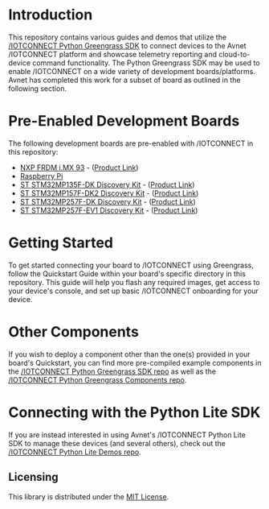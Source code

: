 # Introduction

This repository contains various guides and demos that utilize
the [/IOTCONNECT Python Greengrass SDK](https://github.com/avnet-iotconnect/iotc-python-greengrass-sdk/tree/main) to connect devices to the
Avnet /IOTCONNECT platform and showcase telemetry reporting and cloud-to-device command functionality.
The Python Greengrass SDK may be used to enable /IOTCONNECT on a wide variety of development boards/platforms. Avnet has
completed this work for a subset of board as outlined in the following section.

# Pre-Enabled Development Boards

The following development boards are pre-enabled with /IOTCONNECT in this repository:

* [NXP FRDM i.MX 93](nxp-frdm-imx-93) - ([Product Link](https://www.avnet.com/shop/us/products/nxp/frdm-imx93-3074457345660216004/))
* [Raspberry Pi](raspberrypi)
* [ST STM32MP135F-DK Discovery Kit](stm32mp135f-dk) - ([Product Link](https://www.st.com/en/evaluation-tools/stm32mp135f-dk.html))
* [ST STM32MP157F-DK2 Discovery Kit](stm32mp157f-dk2) - ([Product Link](https://www.newark.com/stmicroelectronics/stm32mp157f-dk2/discovery-kit-arm-cortex-a7-cortex/dp/14AJ2731))
* [ST STM32MP257F-DK Discovery Kit](stm32mp257f-dk) - ([Product Link](https://www.avnet.com/americas/product/stmicroelectronics/stm32mp257f-dk/EVOLVE-115914011/))
* [ST STM32MP257F-EV1 Discovery Kit](stm32mp257f-ev1) - ([Product Link](https://www.avnet.com/americas/product/stmicroelectronics/stm32mp257f-ev1/EVOLVE-115913010?srsltid=AfmBOooi8P39Xi7OPSW1CMYH3uWdvLvtFk_jceqzKMmL64x2kRm2Roxa&srsltid=AfmBOooi8P39Xi7OPSW1CMYH3uWdvLvtFk_jceqzKMmL64x2kRm2Roxa))

# Getting Started

To get started connecting your board to /IOTCONNECT using Greengrass, follow the Quickstart Guide within your board's specific
directory in this repository. This guide will help you flash any required images, get access to your device's console,
and set up basic /IOTCONNECT onboarding for your device.

# Other Components

If you wish to deploy a component other than the one(s) provided in your board's Quickstart, you can find more pre-compiled
example components in the [/IOTCONNECT Python Greengrass SDK repo](https://github.com/avnet-iotconnect/iotc-python-greengrass-sdk/tree/main) 
as well as the [/IOTCONNECT Python Greengrass Components repo](https://github.com/avnet-iotconnect/iotc-python-greengrass-components/tree/main).

# Connecting with the Python Lite SDK

If you are instead interested in using Avnet's /IOTCONNECT Python Lite SDK to manage these devices (and several others),
check out the [/IOTCONNECT Python Lite Demos repo](https://github.com/avnet-iotconnect/iotc-python-lite-sdk-demos/blob/main/README.md).

## Licensing

This library is distributed under
the [MIT License](https://github.com/avnet-iotconnect/iotc-c-lib/blob/master/LICENSE.md).
